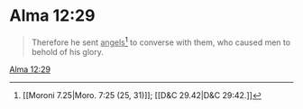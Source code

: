 # Alma 12:29

> Therefore he sent <u>angels</u>[^a] to converse with them, who caused men to behold of his glory.

[Alma 12:29](https://www.churchofjesuschrist.org/study/scriptures/bofm/alma/12?lang=eng&id=p29#p29)


[^a]: [[Moroni 7.25|Moro. 7:25 (25, 31)]]; [[D&C 29.42|D&C 29:42.]]
